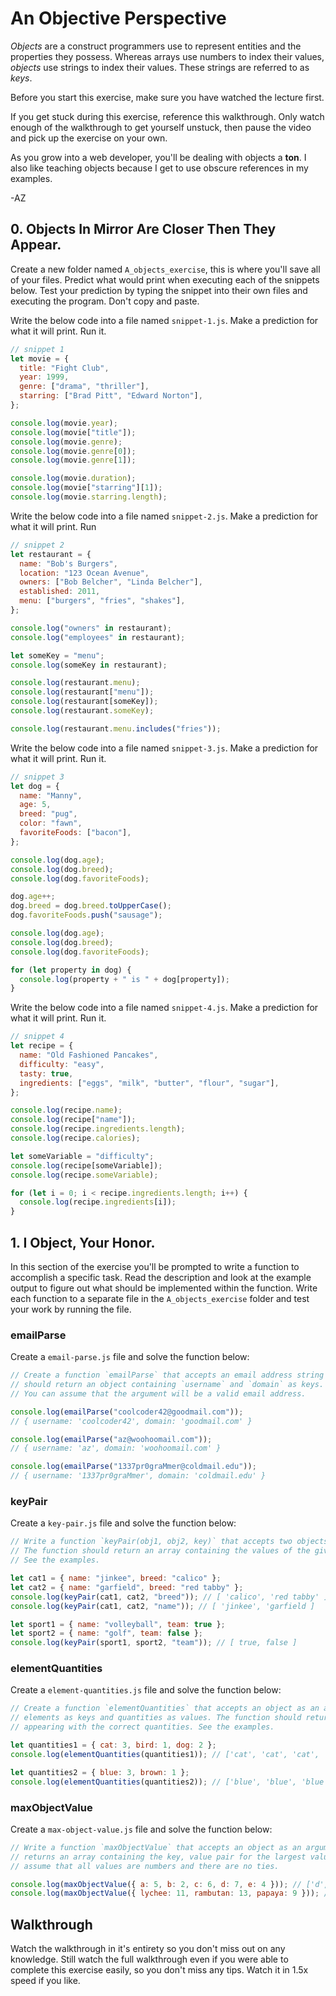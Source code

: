 # An Objective Perspective

_Objects_ are a construct programmers use to represent entities and the properties they possess.
Whereas arrays use numbers to index their values, _objects_ use strings to index their values. These
strings are referred to as _keys_.

Before you start this exercise, make sure you have watched the lecture first.

If you get stuck during this exercise, reference this walkthrough. Only watch enough of the
walkthrough to get yourself unstuck, then pause the video and pick up the exercise on your own.

As you grow into a web developer, you'll be dealing with objects a **ton**. I also like teaching
objects because I get to use obscure references in my examples.

-AZ

## 0. Objects In Mirror Are Closer Then They Appear.

Create a new folder named `A_objects_exercise`, this is where you'll save all of your files. Predict
what would print when executing each of the snippets below. Test your prediction by typing the
snippet into their own files and executing the program. Don't copy and paste.

Write the below code into a file named `snippet-1.js`. Make a prediction for what it will print. Run
it.

```js
// snippet 1
let movie = {
  title: "Fight Club",
  year: 1999,
  genre: ["drama", "thriller"],
  starring: ["Brad Pitt", "Edward Norton"],
};

console.log(movie.year);
console.log(movie["title"]);
console.log(movie.genre);
console.log(movie.genre[0]);
console.log(movie.genre[1]);

console.log(movie.duration);
console.log(movie["starring"][1]);
console.log(movie.starring.length);
```

Write the below code into a file named `snippet-2.js`. Make a prediction for what it will print. Run

```js
// snippet 2
let restaurant = {
  name: "Bob's Burgers",
  location: "123 Ocean Avenue",
  owners: ["Bob Belcher", "Linda Belcher"],
  established: 2011,
  menu: ["burgers", "fries", "shakes"],
};

console.log("owners" in restaurant);
console.log("employees" in restaurant);

let someKey = "menu";
console.log(someKey in restaurant);

console.log(restaurant.menu);
console.log(restaurant["menu"]);
console.log(restaurant[someKey]);
console.log(restaurant.someKey);

console.log(restaurant.menu.includes("fries"));
```

Write the below code into a file named `snippet-3.js`. Make a prediction for what it will print. Run
it.

```js
// snippet 3
let dog = {
  name: "Manny",
  age: 5,
  breed: "pug",
  color: "fawn",
  favoriteFoods: ["bacon"],
};

console.log(dog.age);
console.log(dog.breed);
console.log(dog.favoriteFoods);

dog.age++;
dog.breed = dog.breed.toUpperCase();
dog.favoriteFoods.push("sausage");

console.log(dog.age);
console.log(dog.breed);
console.log(dog.favoriteFoods);

for (let property in dog) {
  console.log(property + " is " + dog[property]);
}
```

Write the below code into a file named `snippet-4.js`. Make a prediction for what it will print. Run
it.

```js
// snippet 4
let recipe = {
  name: "Old Fashioned Pancakes",
  difficulty: "easy",
  tasty: true,
  ingredients: ["eggs", "milk", "butter", "flour", "sugar"],
};

console.log(recipe.name);
console.log(recipe["name"]);
console.log(recipe.ingredients.length);
console.log(recipe.calories);

let someVariable = "difficulty";
console.log(recipe[someVariable]);
console.log(recipe.someVariable);

for (let i = 0; i < recipe.ingredients.length; i++) {
  console.log(recipe.ingredients[i]);
}
```

## 1. I Object, Your Honor.

In this section of the exercise you'll be prompted to write a function to accomplish a specific
task. Read the description and look at the example output to figure out what should be implemented
within the function. Write each function to a separate file in the `A_objects_exercise` folder and
test your work by running the file.

### emailParse

Create a `email-parse.js` file and solve the function below:

```js
// Create a function `emailParse` that accepts an email address string as an argument. The function
// should return an object containing `username` and `domain` as keys. See the examples.
// You can assume that the argument will be a valid email address.

console.log(emailParse("coolcoder42@goodmail.com"));
// { username: 'coolcoder42', domain: 'goodmail.com' }

console.log(emailParse("az@woohoomail.com"));
// { username: 'az', domain: 'woohoomail.com' }

console.log(emailParse("1337pr0graMmer@coldmail.edu"));
// { username: '1337pr0graMmer', domain: 'coldmail.edu' }
```

### keyPair

Create a `key-pair.js` file and solve the function below:

```js
// Write a function `keyPair(obj1, obj2, key)` that accepts two objects and a key string as arguments.
// The function should return an array containing the values of the given key in `obj1` and `obj2`.
// See the examples.

let cat1 = { name: "jinkee", breed: "calico" };
let cat2 = { name: "garfield", breed: "red tabby" };
console.log(keyPair(cat1, cat2, "breed")); // [ 'calico', 'red tabby' ]
console.log(keyPair(cat1, cat2, "name")); // [ 'jinkee', 'garfield ]

let sport1 = { name: "volleyball", team: true };
let sport2 = { name: "golf", team: false };
console.log(keyPair(sport1, sport2, "team")); // [ true, false ]
```

### elementQuantities

Create a `element-quantities.js` file and solve the function below:

```js
// Create a function `elementQuantities` that accepts an object as an argument. The object contains
// elements as keys and quantities as values. The function should return an array containing the elements
// appearing with the correct quantities. See the examples.

let quantities1 = { cat: 3, bird: 1, dog: 2 };
console.log(elementQuantities(quantities1)); // ['cat', 'cat', 'cat', 'bird, 'dog', 'dog']

let quantities2 = { blue: 3, brown: 1 };
console.log(elementQuantities(quantities2)); // ['blue', 'blue', 'blue', 'brown']
```

### maxObjectValue

Create a `max-object-value.js` file and solve the function below:

```js
// Write a function `maxObjectValue` that accepts an object as an argument. Write a function that
// returns an array containing the key, value pair for the largest value within the object. You can
// assume that all values are numbers and there are no ties.

console.log(maxObjectValue({ a: 5, b: 2, c: 6, d: 7, e: 4 })); // ['d', 7]
console.log(maxObjectValue({ lychee: 11, rambutan: 13, papaya: 9 })); // ['rambutan', 13]
```

## Walkthrough

Watch the walkthrough in it's entirety so you don't miss out on any knowledge. Still watch the full
walkthrough even if you were able to complete this exercise easily, so you don't miss any tips.
Watch it in 1.5x speed if you like.
